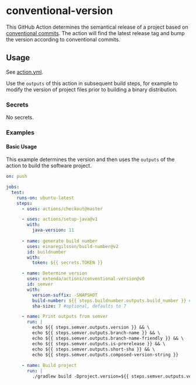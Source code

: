 # conventional-version

This GitHub Action determines the semantical release of a project based on 
[conventional commits](https://conventionalcommits.org). The action will find the latest release tag and bump the 
version according to conventional commits.

## Usage

See [action.yml](action.yml).

Use the `outputs` of this action in subsequent build steps, for example to modify the version of project files prior 
to building a binary distribution.

### Secrets

No secrets. 
  
### Examples

#### Basic Usage

This example determines the version and then uses the `outputs` of the action to build the software project.

```yaml
on: push

jobs:
  test:
    runs-on: ubuntu-latest
    steps:
      - uses: actions/checkout@master

      - uses: actions/setup-java@v1
        with:
          java-version: 11
      
      - name: generate build number
        uses: einaregilsson/build-number@v2
        id: buildnumber
        with:
          token: ${{ secrets.TOKEN }}

      - name: Determine version
        uses: extenda/actions/conventional-version@v0
        id: semver
        with:
          version-suffix: -SNAPSHOT
          build-number: ${{ steps.buildnumber.outputs.build_number }} #optional, needed by dev only
          sha-size: 7 #optional, defaults to 7

      - name: Print outputs from semver
        run: |
          echo ${{ steps.semver.outputs.version }} && \
          echo ${{ steps.semver.outputs.branch-name }} && \
          echo ${{ steps.semver.outputs.branch-name-friendly }} && \
          echo ${{ steps.semver.outputs.is-prerelease }} && \
          echo ${{ steps.semver.outputs.short-sha }} && \
          echo ${{ steps.semver.outputs.composed-version-string }}
      
      - name: Build project
        run: |
          ./gradlew build -Dproject.version=${{ steps.semver.outputs.version }}
```
